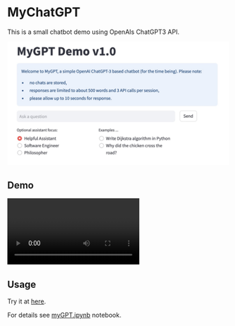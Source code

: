 # MyChatGPT

This is a small chatbot demo using OpenAIs ChatGPT3 API.

![MyChatGPT](myGPT_thumbnail.jpg)

## Demo
![demo](demo_2x.mov)

## Usage
Try it at [here](https://nesaboz-chatbot-mygpt-cfgwpf.streamlit.app).

For details see [myGPT.ipynb](https://github.com/nesaboz/chatbot/blob/main/myGPT.ipynb) notebook.
